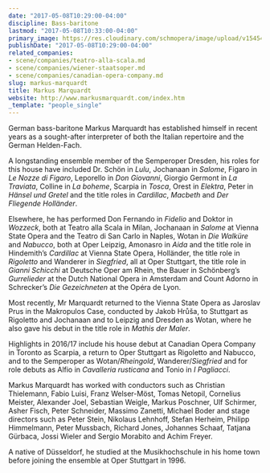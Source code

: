 ```yaml
---
date: "2017-05-08T10:29:00-04:00"
discipline: Bass-baritone
lastmod: "2017-05-08T10:33:00-04:00"
primary_image: https://res.cloudinary.com/schmopera/image/upload/v1545409169/media/webhook-uploads/1494253536039/2017-05-08---Markus_Marquardt.jpg.jpg
publishDate: "2017-05-08T10:29:00-04:00"
related_companies:
- scene/companies/teatro-alla-scala.md
- scene/companies/wiener-staatsoper.md
- scene/companies/canadian-opera-company.md
slug: markus-marquardt
title: Markus Marquardt
website: http://www.markusmarquardt.com/index.htm
_template: "people_single"
---
```


German bass-baritone Markus Marquardt has established himself in recent years as a sought-after interpreter of both the Italian repertoire and the German Helden-Fach.

A longstanding ensemble member of the Semperoper Dresden, his roles for this house have included Dr. Schön in *Lulu*, Jochanaan in *Salome*, Figaro in *Le Nozze di Figaro*, Leporello in *Don Giovanni*, Giorgio Germont in *La Traviata*, Colline in *La boheme*, Scarpia in *Tosca*, Orest in *Elektra*, Peter in *Hänsel und Gretel* and the title roles in *Cardillac*, *Macbeth* and *Der Fliegende Holländer*.

Elsewhere, he has performed Don Fernando in *Fidelio* and Doktor in *Wozzeck*, both at Teatro alla Scala in Milan, Jochanaan in *Salome* at Vienna State Opera and the Teatro di San Carlo in Naples, Wotan in *Die Walküre* and *Nabucco*, both at Oper Leipzig, Amonasro in *Aida* and the title role in Hindemith’s *Cardillac* at Vienna State Opera, Holländer, the title role in *Rigoletto* and Wanderer in *Siegfried*, all at Oper Stuttgart, the title role in *Gianni Schicchi* at Deutsche Oper am Rhein, the Bauer in Schönberg’s *Gurrelieder* at the Dutch National Opera in Amsterdam and Count Adorno in Schrecker’s *Die Gezeichneten* at the Opéra de Lyon.

Most recently, Mr Marquardt returned to the Vienna State Opera as Jaroslav Prus in the Makropulos Case, conducted by Jakob Hrůša, to Stuttgart as Rigoletto and Jochanaan and to Leipzig and Dresden as Wotan, where he also gave his debut in the title role in *Mathis der Maler*.

Highlights in 2016/17 include his house debut at Canadian Opera Company in Toronto as Scarpia, a return to Oper Stuttgart as Rigoletto and Nabucco, and to the Semperoper as Wotan/*Rheingold*, Wanderer/*Siegfried* and for role debuts as Alfio in *Cavalleria rusticana* and Tonio in *I Pagliacci*.

Markus Marquardt has worked with conductors such as Christian Thielemann, Fabio Luisi, Franz Welser-Möst, Tomas Netopil, Cornelius Meister, Alexander Joel, Sebastian Weigle, Markus Poschner, Ulf Schirmer, Asher Fisch, Peter Schneider, Massimo Zanetti, Michael Boder and stage directors such as Peter Stein, Nikolaus Lehnhoff, Stefan Herheim, Philipp Himmelmann, Peter Mussbach, Richard Jones, Johannes Schaaf, Tatjana Gürbaca, Jossi Wieler and Sergio Morabito and Achim Freyer.

A native of Düsseldorf, he studied at the Musikhochschule in his home town before joining the ensemble at Oper Stuttgart in 1996.
